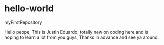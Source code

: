 # hello-world
myFirstRepository

Hello peope,
This is Justin Eduardo, totally new on coding here and is hoping to learn a lot from you guys,
Thanks in advance and see ya around.
